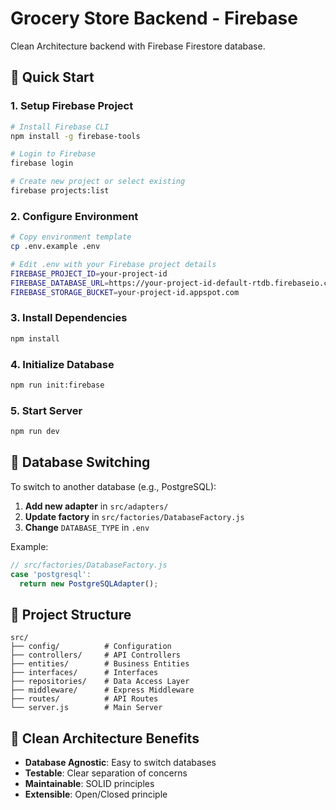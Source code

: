 # Grocery Store Backend - Firebase

Clean Architecture backend with Firebase Firestore database.

## 🚀 Quick Start

### 1. Setup Firebase Project
```bash
# Install Firebase CLI
npm install -g firebase-tools

# Login to Firebase
firebase login

# Create new project or select existing
firebase projects:list
```

### 2. Configure Environment
```bash
# Copy environment template
cp .env.example .env

# Edit .env with your Firebase project details
FIREBASE_PROJECT_ID=your-project-id
FIREBASE_DATABASE_URL=https://your-project-id-default-rtdb.firebaseio.com
FIREBASE_STORAGE_BUCKET=your-project-id.appspot.com
```

### 3. Install Dependencies
```bash
npm install
```

### 4. Initialize Database
```bash
npm run init:firebase
```

### 5. Start Server
```bash
npm run dev
```

## 🔧 Database Switching

To switch to another database (e.g., PostgreSQL):

1. **Add new adapter** in `src/adapters/`
2. **Update factory** in `src/factories/DatabaseFactory.js`
3. **Change** `DATABASE_TYPE` in `.env`

Example:
```javascript
// src/factories/DatabaseFactory.js
case 'postgresql':
  return new PostgreSQLAdapter();
```

## 📁 Project Structure

```
src/
├── config/          # Configuration
├── controllers/     # API Controllers
├── entities/        # Business Entities
├── interfaces/      # Interfaces
├── repositories/    # Data Access Layer
├── middleware/      # Express Middleware
├── routes/          # API Routes
└── server.js        # Main Server
```

## 🎯 Clean Architecture Benefits

- **Database Agnostic**: Easy to switch databases
- **Testable**: Clear separation of concerns
- **Maintainable**: SOLID principles
- **Extensible**: Open/Closed principle
